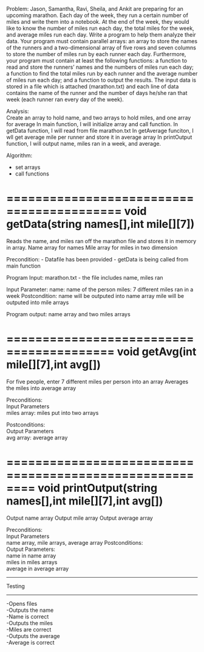 Problem:
 Jason, Samantha, Ravi, Sheila, and Ankit are preparing for an upcoming marathon. Each day of the week, they run a certain number of miles and write them into a notebook. At the end of the week, they would like to know the number of miles run each day, the total miles for the week, and average miles run each day. Write a program to help them analyze their data. Your program must contain parallel arrays: an array to store the names of the runners and a two-dimensional array of five rows and seven columns to store the number of miles run by each runner each day. Furthermore, your program must contain at least the following functions: a function to read and store the runners’ names and the numbers of miles run each day; a function to find the total miles run by each runner and the average number of miles run each day; and a function to output the results. The input data is stored in a file which is attached (marathon.txt) and each line of data contains the name of the runner and the number of days he/she ran that week (each runner ran every day of the week).  
 
  
Analysis:  
 Create an array to hold name, and two arrays to hold miles, and one array for average
 In main function, I will initialize array and call function.
 In getData function, I will read from file marathon.txt
 In getAverage funciton, I wll get average mile per runner and store it in average array
 In printOutput function, I will output name, miles ran in a week, and average.
 
 
 Algorithm:
   - set arrays
   - call functions
 

==========================================
void getData(string names[],int mile[][7])
==========================================
Reads the name, and miles ran off the marathon file and stores it in memory in array.
Name array for names
Mile array for miles in two dimension

Precondition:
    - Datafile has been provided
    - getData is being called from main function

Program Input:
    marathon.txt
    - the file includes name, miles ran
 
Input Parameter:
    name: name of the person
    miles: 7 different miles ran in a week
Postcondition:
    name will be outputed into name array
    mile will be outputed into mile arrays
 
Program output:
    name array and two miles arrays
 
 
 
 
=========================================
 void getAvg(int mile[][7],int avg[])
=========================================
 For five people, enter 7 different miles per person into an array 
 Averages the miles into average array
 
Preconditions:  
 Input Parameters  
    miles array: miles put into two arrays  
  
Postconditions:  
 Output Parameters  
    avg array: average array  
 
 
 
========================================================
void printOutput(string names[],int mile[][7],int avg[])
========================================================
Output name array
Output mile array
Output average array
 
 
Preconditions:  
    Input Parameters  
        name array, mile arrays, average array
Postconditions:  
    Output Parameters:  
        name in name array  
        miles in miles arrays  
        average in average array 
 
 
 
 
 
**********
 Testing
**********  
 -Opens files  
 -Outputs the name  
 -Name is correct  
 -Outputs the miles   
 -Miles are correct  
 -Outputs the average  
 -Average is correct
 

